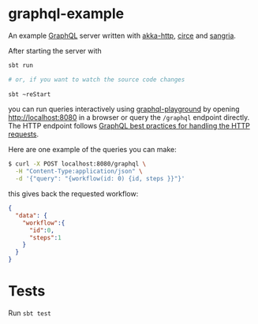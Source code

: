 # graphql-example

An example [GraphQL](https://graphql.org) server written with [akka-http](https://github.com/akka/akka-http), [circe](https://github.com/circe/circe) and [sangria](https://github.com/sangria-graphql/sangria).

After starting the server with

```bash
sbt run

# or, if you want to watch the source code changes
 
sbt ~reStart
```

you can run queries interactively using [graphql-playground](https://github.com/prisma/graphql-playground) by opening [http://localhost:8080](http://localhost:8080) in a browser or query the `/graphql` endpoint directly. The HTTP endpoint follows [GraphQL best practices for handling the HTTP requests](http://graphql.org/learn/serving-over-http/#http-methods-headers-and-body).

Here are one example of the queries you can make:

```bash
$ curl -X POST localhost:8080/graphql \
  -H "Content-Type:application/json" \
  -d '{"query": "{workflow(id: 0) {id, steps }}"}'
```

this gives back the requested workflow:

```json
{
  "data": {
    "workflow":{ 
      "id":0,
      "steps":1
    }
  }
}
```

# Tests

Run `sbt test`

